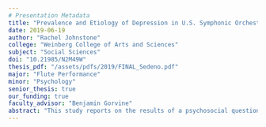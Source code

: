 ```yaml
---
# Presentation Metadata
title: "Prevalence and Etiology of Depression in U.S. Symphonic Orchestra Musicians"
date: 2019-06-19
author: "Rachel Johnstone"
college: "Weinberg College of Arts and Sciences"
subject: "Social Sciences"
doi: "10.21985/N2M49W"
thesis_pdf: "/assets/pdfs/2019/FINAL_Sedeno.pdf"
major: "Flute Performance"
minor: "Psychology"
senior_thesis: true
our_funding: true
faculty_advisor: "Benjamin Gorvine"
abstract: "This study reports on the results of a psychosocial questionnaire survey of professional symphonic musicians in the United States. The response rate was 12.36% (n= 395) and the sample was members of the International Conference of Symphonic and Opera Musicians (ICSOM) which is a conglomerate of the top 50 orchestras in the United States. Participants exhibited significantly higher depression levels than the general U.S. public prevalence rates listed in the DSM-5. 98.7% of musicians screened for depression as understood of a score of fourteen or higher on the Beck Depression Inventory, and 100% scored seventeen or higher on the Beck Anxiety Inventory. Both anxiety measures, the BAI and KMPAI, were highly correlated with BDI scores. Due to the raised prevalence rates of both depression and anxiety, these illnesses should be targeted concurrently. Performance anxiety had the largest correlation with depression and, unexpectedly, Tukey’s HSD tests showed use of beta blockers was associated with higher depression and anxiety scores . This study reconfirmed the link between perfectionism and depression, yet due to the necessity of perfectionism in a professional music career, common perfectionism-focused interventions are not viable for musicians. However, self- compassion and psychosocial stress were significantly related to depression scores and may be viable targets for intervention. We suggest that these stark findings indicate that psychologists should develop targeted self-compassion interventions and orchestral management should work to minimize psychosocial stressors to possibly reduce the rampant mental health issues seen in the industry."
---
```


